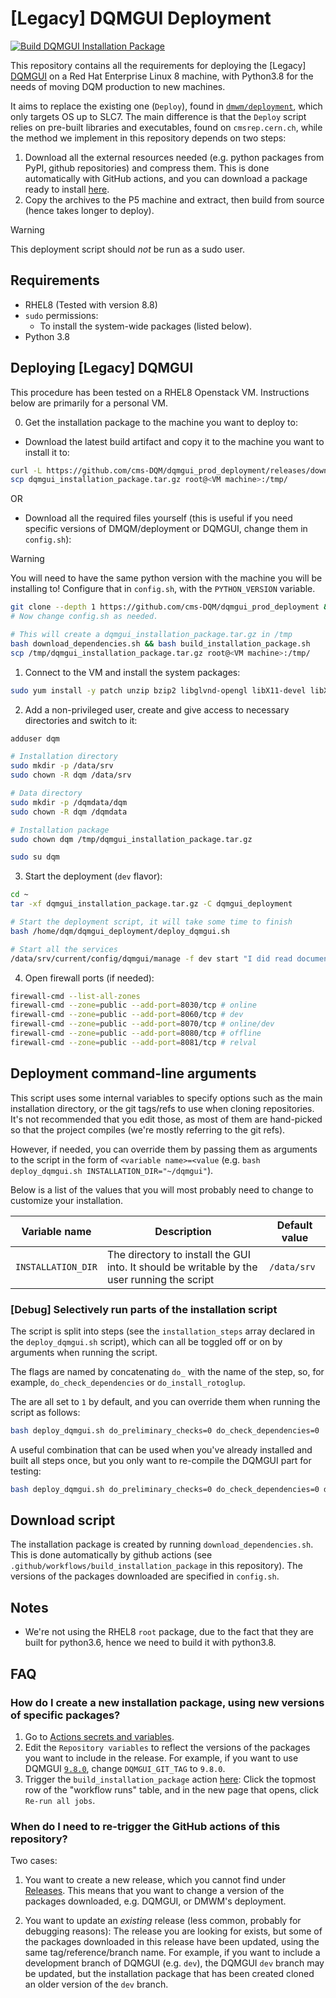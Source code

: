 # [Legacy] DQMGUI Deployment

[![Build DQMGUI Installation Package](https://github.com/cms-DQM/dqmgui_prod_deployment/actions/workflows/build_installation_package.yaml/badge.svg)](https://github.com/cms-DQM/dqmgui_prod_deployment/actions/workflows/build_installation_package.yaml)

This repository contains all the requirements for deploying the [Legacy] [DQMGUI](https://github.com/cms-DQM/dqmgui_prod) on a Red Hat Enterprise Linux 8 machine, with Python3.8 for the needs of moving DQM production to new machines.

It aims to replace the existing one (`Deploy`), found in [`dmwm/deployment`](https://github.com/dmwm/deployment/tree/master/Deploy), which only targets OS up to SLC7. The main difference is that the `Deploy` script relies on pre-built libraries and executables, found on `cmsrep.cern.ch`, while the method we implement in this repository depends on two steps:

1. Download all the external resources needed (e.g. python packages from PyPI, github repositories) and compress them. This is done automatically with GitHub actions, and you can download a package ready to install [here](https://github.com/cms-DQM/dqmgui_prod_deployment/actions/workflows/build_installation_package.yaml).
2. Copy the archives to the P5 machine and extract, then build from source (hence takes longer to deploy).

> [!WARNING]
> This deployment script should *not* be run as a sudo user.

## Requirements

- RHEL8 (Tested with version 8.8)
- `sudo` permissions:
  - To install the system-wide packages (listed below).
- Python 3.8

## Deploying [Legacy] DQMGUI

This procedure has been tested on a RHEL8 Openstack VM. Instructions below are primarily for a personal VM.

0. Get the installation package to the machine you want to deploy to:
  * Download the latest build artifact and copy it to the machine you want to install it to:
  ```bash
  curl -L https://github.com/cms-DQM/dqmgui_prod_deployment/releases/download/latest/dqmgui_installation_package.tar.gz --output dqmgui_installation_package.tar.gz
  scp dqmgui_installation_package.tar.gz root@<VM machine>:/tmp/
  ```
  OR
  * Download all the required files yourself (this is useful if you need specific versions of DMQM/deployment or DQMGUI, change them in `config.sh`):
  > [!WARNING]
  > You will need to have the same python version with the machine you will be installing to! Configure that in `config.sh`, with the `PYTHON_VERSION` variable.
  ```bash
  git clone --depth 1 https://github.com/cms-DQM/dqmgui_prod_deployment && cd dqmgui_prod_deployment
  # Now change config.sh as needed.

  # This will create a dqmgui_installation_package.tar.gz in /tmp
  bash download_dependencies.sh && bash build_installation_package.sh
  scp /tmp/dqmgui_installation_package.tar.gz root@<VM machine>:/tmp/
  ```

1. Connect to the VM and install the system packages:

  ```bash
  sudo yum install -y patch unzip bzip2 libglvnd-opengl libX11-devel libXext-devel libXft-devel libXpm-devel mesa-libGLU mesa-libGLU-devel perl-Env perl-Switch perl-Thread-Queue glibc-headers libidn libXcursor libXi libXinerama libXrandr perl perl-Digest-MD5 tcsh zsh epel-release libcurl-devel python38 python38-devel boost-python3-devel protobuf-devel jemalloc-devel pcre-devel boost-devel lzo-devel cmake xz-devel openssl-devel libjpeg-turbo-devel libpng-devel gcc-c++ gcc binutils gcc-gfortran mesa-libGL-devel mesa-libGLU-devel glew-devel ftgl-devel fftw-devel cfitsio-devel graphviz-devel libuuid-devel avahi-compat-libdns_sd-devel openldap-devel python3-numpy libxml2-devel gsl-devel readline-devel R-devel R-Rcpp-devel R-RInside-devel xrootd-client
  ```

2. Add a non-privileged user, create and give access to necessary directories and switch to it:

  ```bash
  adduser dqm

  # Installation directory
  sudo mkdir -p /data/srv
  sudo chown -R dqm /data/srv

  # Data directory
  sudo mkdir -p /dqmdata/dqm
  sudo chown -R dqm /dqmdata

  # Installation package
  sudo chown dqm /tmp/dqmgui_installation_package.tar.gz

  sudo su dqm
  ```

3. Start the deployment (`dev` flavor):

  ```bash
  cd ~
  tar -xf dqmgui_installation_package.tar.gz -C dqmgui_deployment

  # Start the deployment script, it will take some time to finish
  bash /home/dqm/dqmgui_deployment/deploy_dqmgui.sh

  # Start all the services
  /data/srv/current/config/dqmgui/manage -f dev start "I did read documentation"
  ```

4. Open firewall ports (if needed):

  ```bash
  firewall-cmd --list-all-zones
  firewall-cmd --zone=public --add-port=8030/tcp # online
  firewall-cmd --zone=public --add-port=8060/tcp # dev
  firewall-cmd --zone=public --add-port=8070/tcp # online/dev
  firewall-cmd --zone=public --add-port=8080/tcp # offline
  firewall-cmd --zone=public --add-port=8081/tcp # relval
  ```

## Deployment command-line arguments

This script uses some internal variables to specify options such as the main installation directory, or the git tags/refs to use when cloning repositories. It's not recommended that you edit those, as most of them are hand-picked so that the project compiles (we're mostly referring to the git refs).

However, if needed, you can override them by passing them as arguments to the script in the form of `<variable name>=<value` (e.g. `bash deploy_dqmgui.sh INSTALLATION_DIR="~/dqmgui"`).

Below is a list of the values that you will most probably need to change to customize your installation.

| Variable name | Description |Default value |
|---------------|-------------|--------------|
| `INSTALLATION_DIR` | The directory to install the GUI into. It should be writable by the user running the script | `/data/srv` |

### [Debug] Selectively run parts of the installation script

The script is split into steps (see the `installation_steps` array declared in the `deploy_dqmgui.sh` script), which can all be toggled off or on by arguments when running the script.

The flags are named by concatenating `do_` with the name of the step, so, for example, `do_check_dependencies` or `do_install_rotoglup`.

The are all set to `1` by default, and you can override them when running the script as follows:

```bash
bash deploy_dqmgui.sh do_preliminary_checks=0 do_check_dependencies=0
```

A useful combination that can be used when you've already installed and built all steps once, but you only want to re-compile the DQMGUI part for testing:

```bash
bash deploy_dqmgui.sh do_preliminary_checks=0 do_check_dependencies=0 do_create_directories=1 do_install_boost_gil=0 do_install_gil_numeric=0 do_install_rotoglup=0 do_install_classlib=0 do_compile_classlib=0 do_install_dmwm=0 do_install_root=0 do_compile_root=0 do_install_dqmgui=0 do_compile_dqmgui=1 do_install_yui=0 do_install_extjs=0 do_install_d3=0 do_install_jsroot=0 do_clean_crontab=0 do_install_crontab=0
```

## Download script

The installation package is created by running `download_dependencies.sh`. This is done automatically by github actions (see `.github/workflows/build_installation_package` in this repository). The versions of the packages downloaded are specified in `config.sh`.

## Notes

- We're not using the RHEL8 `root` package, due to the fact that they are built for python3.6, hence we need to build it with python3.8.

## FAQ

### How do I create a new installation package, using new versions of specific packages?

1. Go to [Actions secrets and variables](https://github.com/cms-DQM/dqmgui_prod_deployment/settings/variables/actions).
2. Edit the `Repository variables` to reflect the versions of the packages you want to include in the release. For example, if you want to use DQMGUI [`9.8.0`](https://github.com/cms-DQM/dqmgui_prod/releases/tag/9.8.0), change `DQMGUI_GIT_TAG` to `9.8.0`.
3. Trigger the `build_installation_package` action [here](https://github.com/cms-DQM/dqmgui_prod_deployment/actions/workflows/build_installation_package.yaml): Click the topmost row of the "workflow runs" table, and in the new page that opens, click `Re-run all jobs`.

### When do I need to re-trigger the GitHub actions of this repository?

Two cases:

1. You want to create a new release, which you cannot find under [Releases](https://github.com/cms-DQM/dqmgui_prod_deployment/releases). This means that you want to change a version of the packages downloaded, e.g.
DQMGUI, or DMWM's deployment.

2. You want to update an *existing* release (less common, probably for debugging reasons): The release you are
looking for exists, but some of the packages downloaded in this release have been updated, using the same tag/reference/branch name. For example, if you want to include a development branch of DQMGUI (e.g. `dev`), the DQMGUI `dev` branch may be updated, but the installation package that has been created cloned an older version of the `dev` branch.
